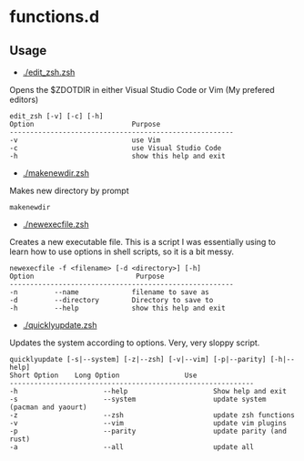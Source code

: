 # functions.d

## Usage

* [./edit_zsh.zsh](https://github.com/ashellwig/.zsh/blob/master/functions.d/edit_zsh.zsh)

Opens the $ZDOTDIR in either Visual Studio Code or Vim (My prefered editors)

```shell
edit_zsh [-v] [-c] [-h]
Option                        Purpose
-------------------------------------------------------
-v                            use Vim
-c                            use Visual Studio Code
-h                            show this help and exit
```

* [./makenewdir.zsh](https://github.com/ashellwig/.zsh/blob/master/functions.d/makenewdir.zsh)

Makes new directory by prompt

```shell
makenewdir
```

* [./newexecfile.zsh](https://github.com/ashellwig/.zsh/blob/master/functions.d/newexecfile.zsh)

Creates a new executable file. This is a script I was essentially using to
learn how to use options in shell scripts, so it is a bit messy.

```shell
newexecfile -f <filename> [-d <directory>] [-h]
Option                         Purpose
-------------------------------------------------------
-n         --name             filename to save as
-d         --directory        Directory to save to
-h         --help             show this help and exit
```

* [./quicklyupdate.zsh](https://github.com/ashellwig/.zsh/blob/master/functions.d/quicklyupdate.zsh)

Updates the system according to options. Very, very sloppy script.

```shell
quicklyupdate [-s|--system] [-z|--zsh] [-v|--vim] [-p|--parity] [-h|--help]
Short Option    Long Option                Use
------------------------------------------------------------
-h                     --help                     Show help and exit
-s                     --system                   update system (pacman and yaourt)
-z                     --zsh                      update zsh functions
-v                     --vim                      update vim plugins
-p                     --parity                   update parity (and rust)
-a                     --all                      update all
```
